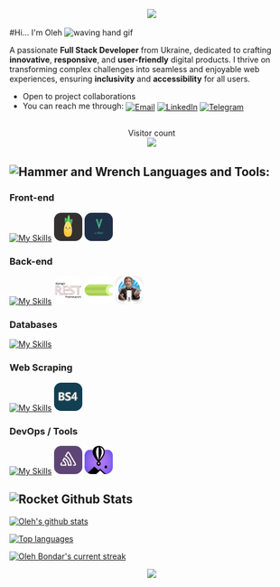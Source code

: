 <p align="center">
     <img src="https://capsule-render.vercel.app/api?type=waving&color=gradient&height=100&section=header"/>
</p>

#Hi... I'm Oleh  <img src="https://user-images.githubusercontent.com/72663882/171687151-bb31c996-c9d2-49c8-b593-734946893b23.gif" alt="waving hand gif" aria-hidden="true" width="40" />

A passionate **Full Stack Developer** from Ukraine, dedicated to crafting **innovative**, **responsive**, and **user-friendly** digital products. I thrive on transforming complex challenges into seamless and enjoyable web experiences, ensuring **inclusivity** and **accessibility** for all users.
- Open to project collaborations
- You can reach me through: <a href="mailto:olegbondarwork@gmail.com" title="Email"><img alt="Email" src="https://img.shields.io/badge/Gmail-D14836?style=for-the-badge&logo=gmail&logoColor=white" height="30" align="center"/></a> <a href="https://www.linkedin.com/in/oleg-bondar-full-stack/"><img  alt="LinkedIn" title="LinkedIn" src="https://img.shields.io/static/v1?message=LinkedIn&logo=linkedin&label=&color=0077B5&logoColor=white&labelColor=&style=for-the-badge" height="30" align="center" /></a> <a href="https://t.me/bondar_olegua" title="Telegram"><img alt="Telegram" src="https://img.shields.io/badge/Telegram-2CA5E0?style=for-the-badge&logo=telegram&logoColor=white" height="30" align="center"/></a>
##

<p align="center">
  Visitor count<br>
  <img src="https://profile-counter.glitch.me/_OlegBondarUA/count.svg" />
</p>

## <img src="https://raw.githubusercontent.com/Tarikul-Islam-Anik/Animated-Fluent-Emojis/master/Emojis/Objects/Hammer%20and%20Wrench.png" alt="Hammer and Wrench" width="30" height="30" /> **Languages and Tools:**

### Front-end
[![My Skills](https://skillicons.dev/icons?i=html,css,sass,less,js,jquery,vue&perline=7)](#)
<img src="assets/pinia.png" alt="pinia" width="50" height="50" style="border-radius: 25%; display: inline-block;"/>
<img src="assets/vue-router.jpg" alt="vue-router" width="50" height="50" style="border-radius: 25%; display: inline-block;"/>
### Back-end
[![My Skills](https://skillicons.dev/icons?i=python,django,fastapi)](#) <img src="assets/django_rest.png" alt="Django REST" width="50" height="50" style="border-radius: 25%;" /> <img src="assets/celery.png" alt="selery" width="50" height="50" style="border-radius: 25%;" /> <img src="assets/telegram-api.png" alt="telegram-api" width="50" height="50" style="border-radius: 25%;" />

### Databases
[![My Skills](https://skillicons.dev/icons?i=postgres,redis&perline=2)](#)

### Web Scraping 
[![My Skills](https://skillicons.dev/icons?i=selenium)](#) <img src="assets/BeautifulSoup_4.png" alt="BeautifulSoup 4" width="50" height="50" style="border-radius: 25%;"/>

### DevOps / Tools
[![My Skills](https://skillicons.dev/icons?i=docker,github,figma&perline=3)](#) <img src="assets/sentry.jpg" alt="sentry" width="50" height="50" style="border-radius: 25%;"/> <img src="assets/fly-io.png" alt="fly-io" width="50" height="50" style="border-radius: 25%;"/>

## <img src="https://raw.githubusercontent.com/Tarikul-Islam-Anik/Animated-Fluent-Emojis/master/Emojis/Travel%20and%20places/Rocket.png" alt="Rocket" width="30" height="30" /> Github Stats 

 [![Oleh's github stats](https://bad-apple-github-readme.vercel.app/api?username=OlegBondarUA&show_icons=true&count_private=true&line_height=20&icon_color=00b3ff&theme=blue-green&title_color=00b3ff)](#)
 
 [![Top languages](https://github-readme-mwendwa.vercel.app/api/top-langs/?username=OlegBondarUA&layout=compact&count_private=true&theme=blue-green&title_color=00b3ff)](#)

[![Oleh Bondar's current streak](https://streak-stats.demolab.com/?user=OlegBondarUA&count_private=true&theme=blue-green&title_color=00b3ff)](#)

<p align="center">
     <img src="https://capsule-render.vercel.app/api?type=waving&color=gradient&height=100&section=footer"/>
</p>